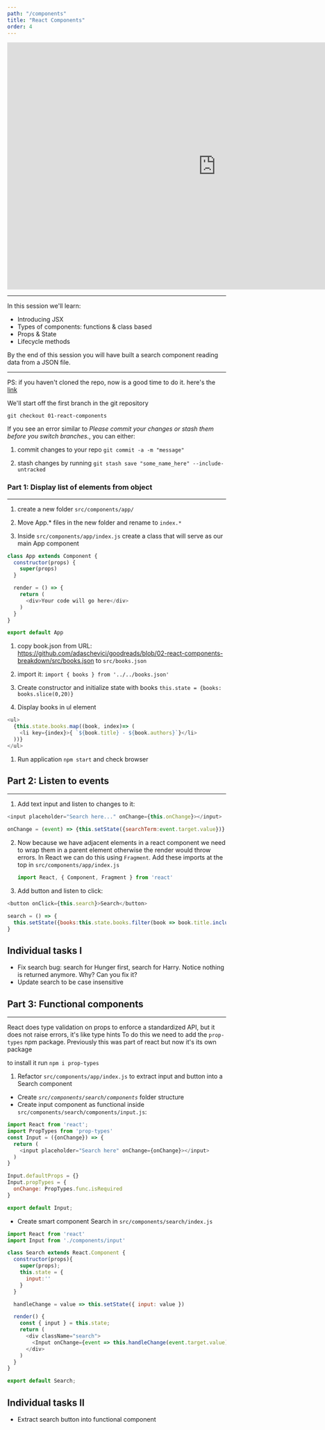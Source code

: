 ```yaml
---
path: "/components"
title: "React Components"
order: 4
---
```


<iframe src="https://docs.google.com/presentation/d/e/2PACX-1vSC31WRD2-hP7hsVeDeec9qr3I8MLb72VesnLs5WlhltpTHZyjSDWpJq8TroYpGDAdmmv1oSVuJJ076/embed?start=false&loop=false&delayms=30000" frameborder="0" width="960" height="569" allowfullscreen="true" mozallowfullscreen="true" webkitallowfullscreen="true"></iframe>

---

In this session we'll learn:

- Introducing JSX
- Types of components: functions & class based
- Props & State
- Lifecycle methods

By the end of this session you will have built a search component reading data from a JSON file.

---
PS: if you haven't cloned the repo, now is a good time to do it. here's the
[link](https://github.com/adaschevici/goodreads)

We'll start off the first branch in the git repository

```git checkout 01-react-components```

If you see an error similar to *Please commit your changes or stash them before you switch branches.*, you can either:

1. commit changes to your repo ```git commit -a -m "message"```

1. stash changes by running ```git stash save "some_name_here" --include-untracked```

### Part 1: Display list of elements from object
---

1. create a new folder `src/components/app/`

1. Move App.* files in the new folder and rename to `index.*`

1. Inside `src/components/app/index.js` create a class that will serve as our main App component
```javascript
class App extends Component {
  constructor(props) {
    super(props)
  }

  render = () => {
    return (
      <div>Your code will go here</div>
    )
  }
}

export default App
```

1. copy book.json from URL: https://github.com/adaschevici/goodreads/blob/02-react-components-breakdown/src/books.json to `src/books.json`

1. import it: ```import { books } from '../../books.json'```

1. Create constructor and initialize state with books ```this.state = {books: books.slice(0,20)}```

1. Display books in ul element

```javascript
<ul>
  {this.state.books.map((book, index)=> (
    <li key={index}>{ `${book.title} - ${book.authors}`}</li>
  ))}
</ul>
```

1. Run application ```npm start``` and check browser

## Part 2: Listen to events
---

1. Add text input and listen to changes to it:

```javascript
<input placeholder="Search here..." onChange={this.onChange}></input>

onChange = (event) => {this.setState({searchTerm:event.target.value})}
```
2. Now because we have adjacent elements in a react component we need to wrap them in a parent element otherwise the render would throw
   errors. In React we can do this using `Fragment`. Add these imports at the top in `src/components/app/index.js`
   ```javascript
   import React, { Component, Fragment } from 'react'
   ```
3. Add button and listen to click:

```javascript
<button onClick={this.search}>Search</button>

search = () => {
  this.setState({books:this.state.books.filter(book => book.title.includes(this.state.searchTerm))})
}

```

## Individual tasks I

- Fix search bug: search for Hunger first, search for Harry. Notice nothing is returned anymore. Why? Can you fix it?
- Update search to be case insensitive

## Part 3: Functional components
---
React does type validation on props to enforce a standardized API, but it does not raise errors, it's like type hints
To do this we need to add the `prop-types` npm package. Previously this was part of react but now it's its own package

to install it run `npm i prop-types`

1. Refactor `src/components/app/index.js` to extract input and button into a Search component

- Create *`src/components/search/components`* folder structure
- Create input component as functional inside `src/components/search/components/input.js`:

```javascript
import React from 'react';
import PropTypes from 'prop-types'
const Input = ({onChange}) => {
  return (
    <input placeholder="Search here" onChange={onChange}></input>
  )
}

Input.defaultProps = {}
Input.propTypes = {
  onChange: PropTypes.func.isRequired
}

export default Input;
```

- Create smart component Search in `src/components/search/index.js`

```javascript
import React from 'react'
import Input from './components/input'

class Search extends React.Component {
  constructor(props){
    super(props);
    this.state = {
      input:''
    }
  }

  handleChange = value => this.setState({ input: value })

  render() {
    const { input } = this.state;
    return (
      <div className="search">
        <Input onChange={event => this.handleChange(event.target.value)}/>
      </div>
    )
  }
}

export default Search;
```

## Individual tasks II

- Extract search button into functional component
